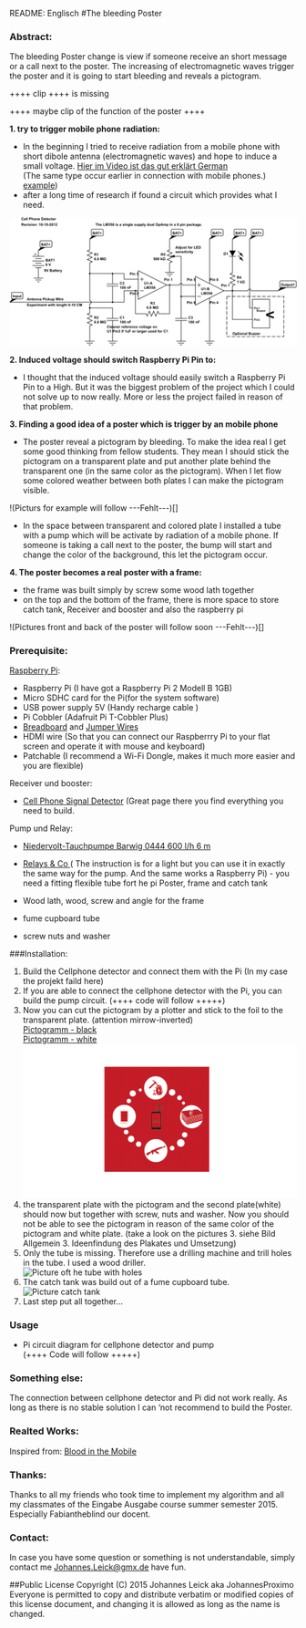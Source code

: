 README: Englisch
#The bleeding Poster

### Abstract:
The bleeding Poster change is view if someone receive an short message or a call next to the poster. The increasing of electromagnetic waves trigger the poster and it is going to start bleeding and reveals a pictogram.


++++ clip ++++ is missing

++++ maybe clip of the function of the poster ++++

**1. try to trigger mobile phone radiation:**

- In the beginning I tried to receive radiation from a mobile phone with short dibole antenna (electromagnetic waves) and  hope to induce a small voltage. [Hier im Video ist das gut erklärt German](http://www.ebay.de/itm/Flashlight-Handyanhanger-Spanien-Espana-Spain-Handyschmuck-Mobile-Phone-Charm-/261917061109?pt=LH_DefaultDomain_77&hash=item3cfb792ff5)  
(The same type occur earlier in connection with mobile phones.) [example](http://www.ebay.de/itm/Flashlight-Handyanhanger-Spanien-Espana-Spain-Handyschmuck-Mobile-Phone-Charm-/261917061109?pt=LH_DefaultDomain_77&hash=item3cfb792ff5))  
- after a long time of research if found a circuit which provides what I need. 

![circuit](Pictures/phone-detector.png)

**2. Induced voltage should switch Raspberry Pi Pin to:**

- I thought that the induced voltage should easily switch a Raspberry Pi Pin to a High. But it was the biggest problem of the project which I could not solve up to now really. More or less the project failed in reason of that problem.

**3. Finding a good idea of a poster which is trigger by an mobile phone**

- The poster reveal a pictogram by bleeding. To make the idea real I get some good thinking from fellow students. They mean I should stick the pictogram on a transparent plate and put another plate behind the transparent one (in the same color as the pictogram). When I let flow some colored weather between both plates I can make the pictogram visible. 

!(Picturs for example will follow ---Fehlt---)[]

- In the space between transparent and colored plate I installed a tube with a pump which will be activate by radiation of a mobile phone. If someone is taking a call next to the poster, the bump will start and change the color of the background, this let the pictogram occur.

**4. The poster becomes a real poster with a frame:**

- the frame was built simply by screw some wood lath together
- on the top and the bottom of the frame, there is more space to store catch tank, Receiver and booster and also the raspberry pi

!(Pictures front and back of the poster will follow soon  ---Fehlt---)[]

### Prerequisite:

[Raspberry Pi](https://www.tinkersoup.de/raspberry-pi/):

-    Raspberry Pi (I have got a Raspberry Pi 2 Modell B 1GB)
-    Micro SDHC card for the Pi(for the system software)  
-    USB power supply 5V (Handy recharge cable )
-    Pi Cobbler (Adafruit Pi T-Cobbler Plus)
-    [Breadboard](http://www.exp-tech.de/komponenten-zubehoer/breadboards/breadboard-830-630-200) and [Jumper Wires](http://www.exp-tech.de/komponenten-zubehoer/kabel/75-pcs-breadboard-jumper-wires-with-m-m-connectors) 
-    HDMI wire (So that you can connect our Raspberrry Pi to your flat screen and operate it with mouse and keyboard)  
-    Patchable (I recommend a Wi-Fi Dongle, makes it much more easier and you are flexible)  


Receiver und booster:

-    [Cell Phone Signal Detector](https://www.seattleu.edu/scieng/ece/laboratory/cellphone/) (Great page there you find everything you need to build.

Pump und Relay:

-    [Niedervolt-Tauchpumpe Barwig 0444 600 l/h 6 m](http://www.conrad.de/ce/de/product/539090/?gclid=CNnkzrqvkMgCFcFuGwod1a0L6Q&insert_kz=VQ&hk=SEM&WT.srch=1&WT.mc_id=google_pla&s_kwcid=AL!222!3!56269798017!!!g!!&ef_id=U5b7vwAABVnJvAd-:20150924190911:s)  
-    [Relays & Co ](http://www.glacialwanderer.com/hobbyrobotics/?p=9)( The instruction is for a light but you can use it in exactly the same way for the pump. And the same works a Raspberry Pi) -    you need a fitting flexible tube fort he pi
Poster, frame and catch tank

- Wood lath, wood, screw and angle for the frame
-  fume cupboard tube
-    screw nuts and washer



###Installation:

1. Build the Cellphone detector and connect them with the Pi (In my case the projekt faild here) 
3. If you are able to connect the cellphone detector with the Pi, you can build the pump circuit. 
(++++ code will follow +++++) 
4.    Now you can cut the pictogram by a plotter and stick to the foil to the transparent plate. (attention mirrow-inverted)  
[Pictogramm - black](Pictures/Pictogram-black.ai)  
[Pictogramm - white](Pictures/Pictogram-white.ai)  
![Pictogramme](Pictures/Pictogram.jpg) 
4. the transparent plate with the pictogram and the second plate(white) should now but together with screw, nuts and washer. Now you should not be able to see the pictogram in reason of the same color of the pictogram and white plate. 
(take a look on the pictures 3. siehe Bild Allgemein 3. Ideenfindung des Plakates und Umsetzung)
5. Only the tube is missing. Therefore use a drilling machine and trill holes in the tube. I used a wood driller.  
![Picture oft he tube with holes](Pictures/Tube.jpg)
6. The catch tank was build out of a fume cupboard tube.  
![Picture catch tank](Pictures/Rohr.jpg)
6. Last step put all together...


### Usage

- Pi circuit diagram for cellphone detector and pump  
(++++ Code will follow +++++)


### Something else:

The connection between cellphone detector and Pi did not work really. As long as there is no stable solution I can ‘not recommend to build the Poster.

### Realted Works:
Inspired from: [Blood in the Mobile](https://facebook.com/bloodinthemobile)

### Thanks:
Thanks to all my friends who took time to implement my algorithm and all my classmates of the Eingabe Ausgabe course summer semester 2015. Especially Fabiantheblind our docent.

### Contact:
In case you have some question or something is not understandable, simply contact me Johannes.Leick@gmx.de have fun.


##Public License
Copyright (C) 2015 Johannes Leick aka JohannesProximo Everyone is permitted to copy and distribute verbatim or modified copies of this license document, and changing it is allowed as long as the name is changed.

